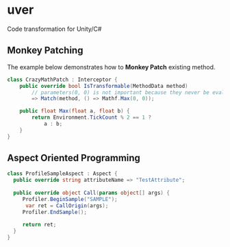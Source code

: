 # uver
Code transformation for Unity/C#

Monkey Patching
----
The example below demonstrates how to __Monkey Patch__ existing method.
```cs
class CrazyMathPatch : Interceptor {
    public override bool IsTransformable(MethodData method)
        // parameters(0, 0) is not important because they never be evaluated.
        => Match(method, () => Mathf.Max(0, 0)); 

    public float Max(float a, float b) {
        return Environment.TickCount % 2 == 1 ?
            a : b;
    }
}
```

Aspect Oriented Programming
----
```cs
class ProfileSampleAspect : Aspect {
  public override string attributeName => "TestAttribute";
  
  public override object Call(params object[] args) {
     Profiler.BeginSample("SAMPLE");
      var ret = CallOrigin(args);
     Profiler.EndSample();
     
     return ret;
  }
}
```
